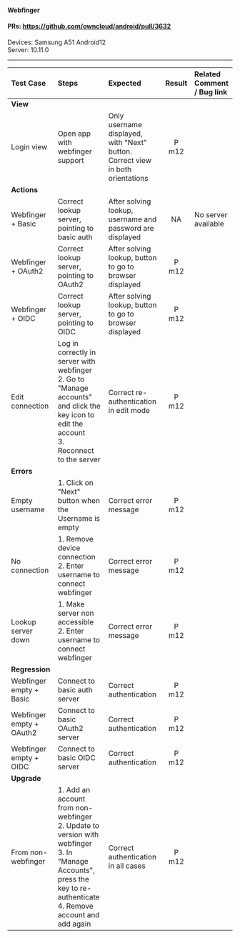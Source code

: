 #### Webfinger 

#### PRs: https://github.com/owncloud/android/pull/3632

Devices: Samsung A51 Android12 <br>
Server: 10.11.0


---

 
| Test Case | Steps | Expected | Result | Related Comment / Bug link | 
| :-------- | :---- | :------- | :----: | :------------------------- | 
|**View**||||||
| Login view | Open app with webfinger support | Only username displayed, with "Next" button. Correct view in both orientations | P m12  |  |
|**Actions**||||||
| Webfinger + Basic  | Correct lookup server, pointing to basic auth  | After solving lookup, username and password are displayed | NA  | No server available |
| Webfinger + OAuth2  | Correct lookup server, pointing to OAuth2  | After solving lookup, button to go to browser displayed | P m12  |  |
| Webfinger + OIDC  | Correct lookup server, pointing to OIDC  | After solving lookup, button to go to browser displayed |  P m12 |  |
| Edit connection  | Log in correctly in server with webfinger<br>2. Go to "Manage accounts" and click the key icon to edit the account<br>3. Reconnect to the server  | Correct re-authentication in edit mode | P m12 |  |
|**Errors**||||||
| Empty username | 1. Click on "Next" button when the Username is empty| Correct error message | P m12 |  |
| No connection | 1. Remove device connection<br>2. Enter username to connect webfinger | Correct error message | P m12 |  |
| Lookup server down | 1. Make server non accessible<br>2. Enter username to connect webfinger | Correct error message | P m12 |  |
|**Regression**||||||
| Webfinger empty + Basic  | Connect to basic auth server | Correct authentication | P m12  |  |
| Webfinger empty + OAuth2  | Connect to basic OAuth2 server | Correct authentication | P m12   |  |
| Webfinger empty + OIDC  | Connect to basic OIDC server | Correct authentication |  P m12  |  |
|**Upgrade**||||||
| From non-webfinger  | 1. Add an account from non-webfinger<br>2. Update to version with webfinger<br>3. In "Manage Accounts", press the key to re-authenticate<br>4. Remove account and add again  | Correct authentication in all cases|  P m12  |  |